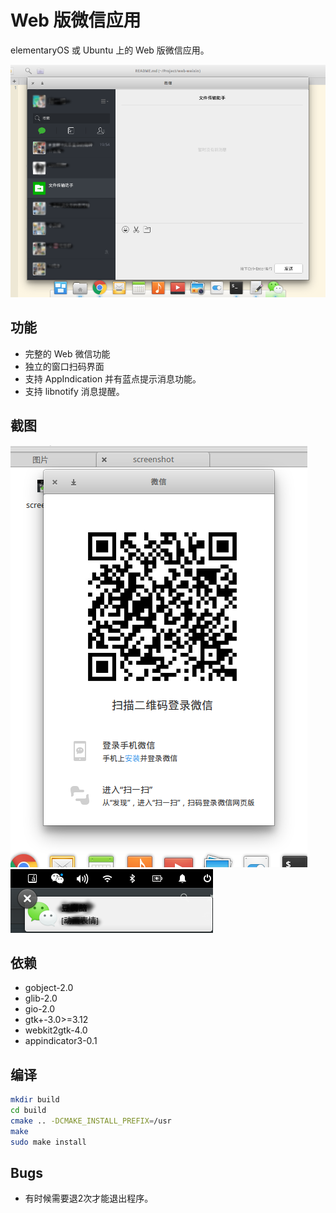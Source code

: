 # Web 版微信应用

elementaryOS 或 Ubuntu 上的 Web 版微信应用。

![](screenshot/screenshot1.png)

## 功能

 * 完整的 Web 微信功能
 * 独立的窗口扫码界面
 * 支持 AppIndication 并有蓝点提示消息功能。
 * 支持 libnotify 消息提醒。

## 截图

![](screenshot/screenshot2.png)
![](screenshot/screenshot3.png)

## 依赖

 * gobject-2.0
 * glib-2.0
 * gio-2.0
 * gtk+-3.0>=3.12
 * webkit2gtk-4.0
 * appindicator3-0.1

## 编译

```sh
mkdir build
cd build
cmake .. -DCMAKE_INSTALL_PREFIX=/usr
make
sudo make install
```

## Bugs

 * 有时候需要退2次才能退出程序。

